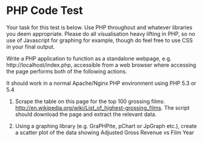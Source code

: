 # PHP Code Test

Your task for this test is below. Use PHP throughout and whatever libraries you deem appropriate. Please do all visualisation heavy lifting in PHP, so no use of Javascript for graphing for example, though do feel free to use CSS in your final output.

Write a PHP application to function as a standalone webpage, e.g. http://localhost/index.php, accessible from a web browser where accessing the page performs both of the following actions. 

It should work in a normal Apache/Nginx PHP environment using PHP 5.3 or 5.4

1) Scrape the table on this page for the top 100 grossing films: http://en.wikipedia.org/wiki/List_of_highest-grossing_films. The script should download the page and extract the relevant data.

2) Using a graphing library (e.g. GraPHPite, pChart or JpGraph etc.), create a scatter plot of the data showing Adjusted Gross Revenue vs Film Year